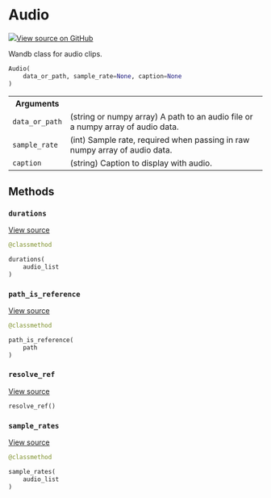 # Audio



[![](https://www.tensorflow.org/images/GitHub-Mark-32px.png)View source on GitHub](https://www.github.com/wandb/client/tree/v0.10.28/wandb/data_types.py#L877-L1021)




Wandb class for audio clips.

```python
Audio(
    data_or_path, sample_rate=None, caption=None
)
```





<!-- Tabular view -->
<table>
<tr><th>Arguments</th></tr>

<tr>
<td>
<code>data_or_path</code>
</td>
<td>
(string or numpy array) A path to an audio file
or a numpy array of audio data.
</td>
</tr><tr>
<td>
<code>sample_rate</code>
</td>
<td>
(int) Sample rate, required when passing in raw
numpy array of audio data.
</td>
</tr><tr>
<td>
<code>caption</code>
</td>
<td>
(string) Caption to display with audio.
</td>
</tr>
</table>



## Methods

<h3 id="durations"><code>durations</code></h3>

<a target="_blank" href="https://www.github.com/wandb/client/tree/v0.10.28/wandb/data_types.py#L979-L981">View source</a>

```python
@classmethod
```
```python
durations(
    audio_list
)
```




<h3 id="path_is_reference"><code>path_is_reference</code></h3>

<a target="_blank" href="https://www.github.com/wandb/client/tree/v0.10.28/wandb/data_types.py#L922-L924">View source</a>

```python
@classmethod
```
```python
path_is_reference(
    path
)
```




<h3 id="resolve_ref"><code>resolve_ref</code></h3>

<a target="_blank" href="https://www.github.com/wandb/client/tree/v0.10.28/wandb/data_types.py#L995-L1007">View source</a>

```python
resolve_ref()
```




<h3 id="sample_rates"><code>sample_rates</code></h3>

<a target="_blank" href="https://www.github.com/wandb/client/tree/v0.10.28/wandb/data_types.py#L983-L985">View source</a>

```python
@classmethod
```
```python
sample_rates(
    audio_list
)
```






